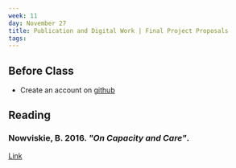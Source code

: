 ```yaml
---
week: 11
day: November 27
title: Publication and Digital Work | Final Project Proposals
tags: 
---
```


## Before Class
- Create an account on [github](http://www.github.com)

## Reading

### Nowviskie, B. 2016. _"On Capacity and Care"_.
[Link](http://nowviskie.org/2015/on-capacity-and-care/)


